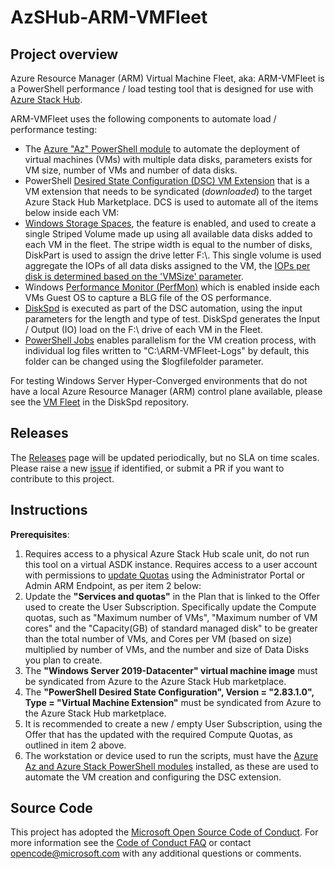 # AzSHub-ARM-VMFleet

## Project overview

Azure Resource Manager (ARM) Virtual Machine Fleet, aka: ARM-VMFleet is a PowerShell performance / load testing tool that is designed for use with [Azure Stack Hub](https://learn.microsoft.com/azure-stack/operator/azure-stack-overview).

 ARM-VMFleet uses the following components to automate load / performance testing:

* The [Azure "Az" PowerShell module](https://learn.microsoft.com/azure-stack/operator/powershell-install-az-module) to automate the deployment of virtual machines (VMs) with multiple data disks, parameters exists for VM size, number of VMs and number of data disks.
* PowerShell [Desired State Configuration (DSC) VM Extension](https://learn.microsoft.com/azure/virtual-machines/extensions/dsc-overview) that is a VM extension that needs to be syndicated (_downloaded_) to the target Azure Stack Hub Marketplace. DCS is used to automate all of the items below inside each VM:
* [Windows Storage Spaces](https://learn.microsoft.com/windows-server/storage/storage-spaces/overview), the feature is enabled, and used to create a single Striped Volume made up using all available data disks added to each VM in the fleet. The stripe width is equal to the number of disks, DiskPart is used to assign the drive letter F:\\. This single volume is used aggregate the IOPs of all data disks assigned to the VM, the [IOPs per disk is determined based on the 'VMSize' parameter](https://learn.microsoft.com/azure-stack/user/azure-stack-vm-sizes).
* Windows [Performance Monitor (PerfMon)](https://learn.microsoft.com/previous-versions/windows/it-pro/windows-server-2008-r2-and-2008/cc749154(v%3dws.11)) which is enabled inside each VMs Guest OS to capture a BLG file of the OS performance.
* [DiskSpd](https://github.com/Microsoft/diskspd/wiki) is executed as part of the DSC automation, using the input parameters for the length and type of test. DiskSpd generates the Input / Output (IO) load on the F:\ drive of each VM in the Fleet.
* [PowerShell Jobs](https://learn.microsoft.com/powershell/module/microsoft.powershell.core/about/about_jobs?view=powershell-5.1) enables parallelism for the VM creation process, with individual log files written to "C:\ARM-VMFleet-Logs\" by default, this folder can be changed using the $logfilefolder parameter.

For testing Windows Server Hyper-Converged environments that do not have a local Azure Resource Manager (ARM) control plane available, please see the [VM Fleet](https://github.com/Microsoft/diskspd/blob/master/Frameworks/VMFleet) in the DiskSpd repository.

## Releases

The [Releases](https://github.com/NeilBird/AzSHub-ARM-VMFleet/releases) page will be updated periodically, but no SLA on time scales. Please raise a new [issue](https://github.com/NeilBird/AzSHub-ARM-VMFleet/issues) if identified, or submit a PR if you want to contribute to this project.

## Instructions

**Prerequisites**:

1. Requires access to a physical Azure Stack Hub scale unit, do not run this tool on a virtual ASDK instance. Requires access to a user account with permissions to [update Quotas](https://learn.microsoft.com/azure-stack/operator/azure-stack-quota-types) using the Administrator Portal or Admin ARM Endpoint, as per item 2 below:
1. Update the **"Services and quotas"** in the Plan that is linked to the Offer used to create the User Subscription. Specifically update the Compute quotas, such as "Maximum number of VMs", "Maximum number of VM cores" and the "Capacity(GB) of standard managed disk" to be greater than the total number of VMs, and Cores per VM (based on size) multiplied by number of VMs, and the number and size of Data Disks you plan to create.
1. The **"Windows Server 2019-Datacenter" virtual machine image** must be syndicated from Azure to the Azure Stack Hub marketplace.
1. The **"PowerShell Desired State Configuration", Version = "2.83.1.0", Type = "Virtual Machine Extension"** must be syndicated from Azure to the Azure Stack Hub marketplace.
1. It is recommended to create a new / empty User Subscription, using the Offer that has the updated with the required Compute Quotas, as outlined in item 2 above.
1. The workstation or device used to run the scripts, must have the [Azure Az and Azure Stack PowerShell modules](https://learn.microsoft.com/azure-stack/operator/powershell-install-az-module) installed, as these are used to automate the VM creation and configuring the DSC extension.

## Source Code

This project has adopted the [Microsoft Open Source Code of Conduct](https://opensource.microsoft.com/codeofconduct/). For more information see the [Code of Conduct FAQ](https://opensource.microsoft.com/codeofconduct/faq/) or contact [opencode@microsoft.com](mailto:opencode@microsoft.com) with any additional questions or comments.